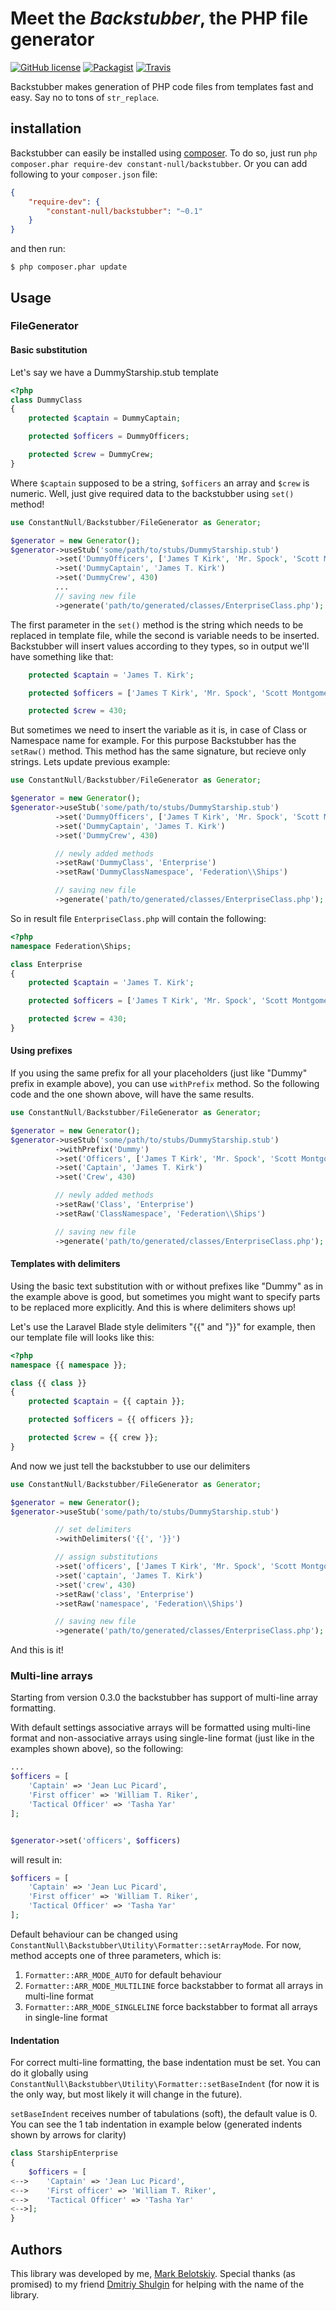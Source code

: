 # Meet the _Backstubber_, the PHP file generator

[![GitHub license](https://img.shields.io/github/license/constant-null/backstubber.svg?style=flat-square)](http://badges.mit-license.org/)
[![Packagist](https://img.shields.io/packagist/v/constant-null/backstubber.svg?style=flat-square)](https://packagist.org/packages/constant-null/backstubber)
[![Travis](https://img.shields.io/travis/constant-null/backstubber.svg?style=flat-square)](https://travis-ci.org/constant-null/backstubber/settings)

 Backstubber makes generation of PHP code files from templates fast and easy.
 Say no to tons of `str_replace`.

## installation

Backstubber can easily be installed using [composer](http://getcomposer.org/).
To do so, just run `php composer.phar require-dev constant-null/backstubber`.
Or you can add following to your `composer.json` file:

```json
{
    "require-dev": {
        "constant-null/backstubber": "~0.1"
    }
}
```

and then run:

```
$ php composer.phar update
```

## Usage

### FileGenerator

#### Basic substitution

Let's say we have a DummyStarship.stub template

```php
<?php
class DummyClass
{
    protected $captain = DummyCaptain;

    protected $officers = DummyOfficers;

    protected $crew = DummyCrew;
}
```

Where `$captain` supposed to be a string, `$officers` an array and `$crew` is numeric.
Well, just give required data to the backstubber using `set()` method!

```php
use ConstantNull/Backstubber/FileGenerator as Generator;

$generator = new Generator();
$generator->useStub('some/path/to/stubs/DummyStarship.stub')
          ->set('DummyOfficers', ['James T Kirk', 'Mr. Spock', 'Scott Montgomery'])
          ->set('DummyCaptain', 'James T. Kirk')
          ->set('DummyCrew', 430)
          ...
          // saving new file
          ->generate('path/to/generated/classes/EnterpriseClass.php');
```
The first parameter in the `set()` method is the string which needs to be replaced in template file,
while the second is variable needs to be inserted.
Backstubber will insert values according to they types, so in output we'll have something like that:

```php
    protected $captain = 'James T. Kirk';

    protected $officers = ['James T Kirk', 'Mr. Spock', 'Scott Montgomery'];

    protected $crew = 430;
```

But sometimes we need to insert the variable as it is, in case of Class or Namespace name for example.
For this purpose Backstubber has the `setRaw()` method.
This method has the same signature, but recieve only strings. Lets update previous example:

```php
use ConstantNull/Backstubber/FileGenerator as Generator;

$generator = new Generator();
$generator->useStub('some/path/to/stubs/DummyStarship.stub')
          ->set('DummyOfficers', ['James T Kirk', 'Mr. Spock', 'Scott Montgomery'])
          ->set('DummyCaptain', 'James T. Kirk')
          ->set('DummyCrew', 430)

          // newly added methods
          ->setRaw('DummyClass', 'Enterprise')
          ->setRaw('DummyClassNamespace', 'Federation\\Ships')

          // saving new file
          ->generate('path/to/generated/classes/EnterpriseClass.php');
```

So in result file `EnterpriseClass.php` will contain the following:

```php
<?php
namespace Federation\Ships;

class Enterprise
{
    protected $captain = 'James T. Kirk';

    protected $officers = ['James T Kirk', 'Mr. Spock', 'Scott Montgomery'];

    protected $crew = 430;
}
```

#### Using prefixes

If you using the same prefix for all your placeholders (just like "Dummy" prefix in example above), you can use `withPrefix` method.
So the following code and the one shown above, will have the same results.

```php
use ConstantNull/Backstubber/FileGenerator as Generator;

$generator = new Generator();
$generator->useStub('some/path/to/stubs/DummyStarship.stub')
          ->withPrefix('Dummy')
          ->set('Officers', ['James T Kirk', 'Mr. Spock', 'Scott Montgomery'])
          ->set('Captain', 'James T. Kirk')
          ->set('Crew', 430)

          // newly added methods
          ->setRaw('Class', 'Enterprise')
          ->setRaw('ClassNamespace', 'Federation\\Ships')

          // saving new file
          ->generate('path/to/generated/classes/EnterpriseClass.php');
```

#### Templates with delimiters

Using the basic text substitution with or without prefixes like "Dummy" as in the example above is good,
but sometimes you might want to specify parts to be replaced more explicitly.
And this is where delimiters shows up!

Let's use the Laravel Blade style delimiters "{{" and "}}" for example, then our template file will looks like this:

```php
<?php
namespace {{ namespace }};

class {{ class }}
{
    protected $captain = {{ captain }};

    protected $officers = {{ officers }};

    protected $crew = {{ crew }};
}
```
And now we just tell the backstubber to use our delimiters

```php
use ConstantNull/Backstubber/FileGenerator as Generator;

$generator = new Generator();
$generator->useStub('some/path/to/stubs/DummyStarship.stub')

          // set delimiters
          ->withDelimiters('{{', '}}')

          // assign substitutions
          ->set('officers', ['James T Kirk', 'Mr. Spock', 'Scott Montgomery'])
          ->set('captain', 'James T. Kirk')
          ->set('crew', 430)
          ->setRaw('class', 'Enterprise')
          ->setRaw('namespace', 'Federation\\Ships')

          // saving new file
          ->generate('path/to/generated/classes/EnterpriseClass.php');
```

And this is it!

### Multi-line arrays

Starting from version 0.3.0 the backstubber has support of multi-line array formatting.

With default settings associative arrays will be formatted using multi-line format and non-associative arrays using single-line format
(just like in the examples shown above), so the following:

```php
...
$officers = [
    'Captain' => 'Jean Luc Picard',
    'First officer' => 'William T. Riker',
    'Tactical Officer' => 'Tasha Yar'
];


$generator->set('officers', $officers)

```

will result in:

```php
$officers = [
    'Captain' => 'Jean Luc Picard',
    'First officer' => 'William T. Riker',
    'Tactical Officer' => 'Tasha Yar'
];
```

Default behaviour can be changed using `ConstantNull\Backstubber\Utility\Formatter::setArrayMode`.
For now, method accepts one of three parameters, which is:
1. `Formatter::ARR_MODE_AUTO` for default behaviour
2. `Formatter::ARR_MODE_MULTILINE` force backstabber to format all arrays in multi-line format
3. `Formatter::ARR_MODE_SINGLELINE` force backstabber to format all arrays in single-line format

#### Indentation

For correct multi-line formatting, the base indentation must be set.
You can do it globally using `ConstantNull\Backstubber\Utility\Formatter::setBaseIndent` (for now it is the only way, but most likely it will change in the future).

`setBaseIndent` receives number of tabulations (soft), the default value is 0.
You can see the 1 tab indentation in example below (generated indents shown by arrows for clarity)

```php
class StarshipEnterprise
{
    $officers = [
<-->    'Captain' => 'Jean Luc Picard',
<-->    'First officer' => 'William T. Riker',
<-->    'Tactical Officer' => 'Tasha Yar'
<-->];
}
```

## Authors

This library was developed by me, [Mark Belotskiy](https://github.com/constant-null). Special thanks (as promised) to my friend [Dmitriy Shulgin]() for helping with the name of the library.
